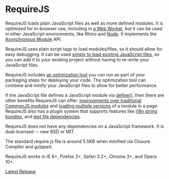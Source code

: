 # RequireJS

RequireJS loads plain JavaScript files as well as more defined modules. It is
optimized for in-browser use, including in
[a Web Worker](http://requirejs.org/docs/api.html#webworker), but it can be used
in other JavaScript environments, like Rhino and
[Node](http://requirejs.org/docs/node.html). It implements the
[Asynchronous Module](https://github.com/amdjs/amdjs-api/wiki/AMD)
API.

RequireJS uses plain script tags to load modules/files, so it should allow for
easy debugging. It can be used
[simply to load existing JavaScript files](http://requirejs.org/docs/api.html#jsfiles),
so you can add it to your existing project without having to re-write your
JavaScript files.

RequireJS includes [an optimization tool](http://requirejs.org/docs/optimization.html)
you can run as part of your packaging steps for deploying your code. The
optimization tool can combine and minify your JavaScript files to allow for
better performance.

If the JavaScript file defines a JavaScript module via
[define()](http://requirejs.org/docs/api.html#define), then there are other benefits
RequireJS can offer: [improvements over traditional CommonJS modules](http://requirejs.org/docs/commonjs.html)
and [loading multiple versions](http://requirejs.org/docs/api.html#multiversion)
of a module in a page. RequireJS also has a plugin system that supports features like
[i18n string bundles](http://requirejs.org/docs/api.html#i18n), and
[text file dependencies](http://requirejs.org/docs/api.html#text).

RequireJS does not have any dependencies on a JavaScript framework.
It is dual-licensed -- new BSD or MIT.

The standard require.js file is around 5.5KB when minified via Closure Compiler
and gzipped.

RequireJS works in IE 6+, Firefox 2+, Safari 3.2+, Chrome 3+, and Opera 10+.

[Latest Release](http://requirejs.org/docs/download.html)
